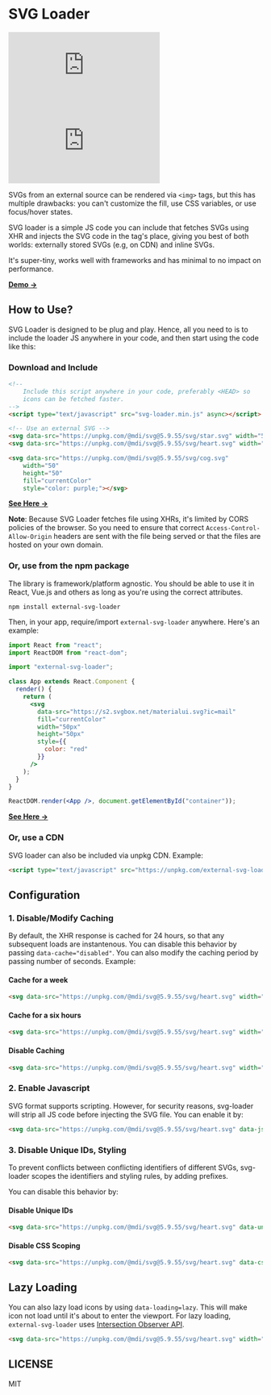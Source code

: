 # SVG Loader
![minified size](http://img.badgesize.io/shubhamjain/svg-loader/master/svg-loader.min.js?label=minified%20size&v=10) ![gzip size](http://img.badgesize.io/shubhamjain/svg-loader/master/svg-loader.min.js?compression=gzip&v=10)

SVGs from an external source can be rendered via `<img>` tags, but this has multiple drawbacks: you can't customize the fill, use CSS variables, or use focus/hover states.

SVG loader is a simple JS code you can include that fetches SVGs using XHR and injects the SVG code in the tag's place, giving you best of both worlds: externally stored SVGs (e.g, on CDN) and inline SVGs.

It's super-tiny, works well with frameworks and has minimal to no impact on performance.

[**Demo →**](https://codepen.io/shubhamjainco/pen/rNyBVmY)

## How to Use?
SVG Loader is designed to be plug and play. Hence, all you need to is to include the loader JS anywhere in your code, and then start using the code like this:

### Download and Include

```html
<!-- 
    Include this script anywhere in your code, preferably <HEAD> so
    icons can be fetched faster.
-->
<script type="text/javascript" src="svg-loader.min.js" async></script>

<!-- Use an external SVG -->
<svg data-src="https://unpkg.com/@mdi/svg@5.9.55/svg/star.svg" width="50" height="50" fill="red"></svg>
<svg data-src="https://unpkg.com/@mdi/svg@5.9.55/svg/heart.svg" width="50" height="50" fill="red"></svg>

<svg data-src="https://unpkg.com/@mdi/svg@5.9.55/svg/cog.svg"
    width="50"
    height="50"
    fill="currentColor"
    style="color: purple;"></svg>
```

[**See Here →**](https://codepen.io/shubhamjainco/pen/jOBEgPY)

**Note**: Because SVG Loader fetches file using XHRs, it's limited by CORS policies of the browser. 
So you need to ensure that correct `Access-Control-Allow-Origin` headers are sent with the file being served or that the files are hosted on your own domain. 


### Or, use from the npm package
The library is framework/platform agnostic. You should be able to use it in React, Vue.js and others
as long as you're using the correct attributes.


```
npm install external-svg-loader
```

Then, in your app, require/import `external-svg-loader` anywhere. Here's an example:

```jsx
import React from "react";
import ReactDOM from "react-dom";

import "external-svg-loader";

class App extends React.Component {
  render() {
    return (
      <svg
        data-src="https://s2.svgbox.net/materialui.svg?ic=mail"
        fill="currentColor"
        width="50px"
        height="50px"
        style={{
          color: "red"
        }}
      />
    );
  }
}

ReactDOM.render(<App />, document.getElementById("container"));
```

[**See Here →**](https://codesandbox.io/s/react-playground-forked-x7w1l?file=/index.js)

### Or, use a CDN
SVG loader can also be included via unpkg CDN. Example:

```html
<script type="text/javascript" src="https://unpkg.com/external-svg-loader@1.3.0/svg-loader.min.js" async></script>
```

## Configuration

### 1. Disable/Modify Caching
By default, the XHR response is cached for 24 hours, so that any subsequent loads are instantenous. You can disable this behavior by passing `data-cache="disabled"`. You can also modify
the caching period by passing number of seconds. Example:

#### Cache for a week
```html
<svg data-src="https://unpkg.com/@mdi/svg@5.9.55/svg/heart.svg" width="50" height="50" data-cache="604800"></svg>
```

#### Cache for a six hours
```html
<svg data-src="https://unpkg.com/@mdi/svg@5.9.55/svg/heart.svg" width="50" height="50" data-cache="21600"></svg>
```

#### Disable Caching
```html
<svg data-src="https://unpkg.com/@mdi/svg@5.9.55/svg/heart.svg" width="50" height="50" data-cache="disabled"></svg>
```

### 2. Enable Javascript
SVG format supports scripting. However, for security reasons, svg-loader will strip all JS code before injecting the SVG file.
You can enable it by: 

```html
<svg data-src="https://unpkg.com/@mdi/svg@5.9.55/svg/heart.svg" data-js="enabled" width="50" height="50" fill="red"></svg>
```

### 3. Disable Unique IDs, Styling
To prevent conflicts between conflicting identifiers of different SVGs, svg-loader scopes the identifiers and styling rules, 
by adding prefixes. 

You can disable this behavior by:

#### Disable Unique IDs

```html
<svg data-src="https://unpkg.com/@mdi/svg@5.9.55/svg/heart.svg" data-unique-ids="disabled" width="50" height="50" fill="red"></svg>
```

#### Disable CSS Scoping

```html
<svg data-src="https://unpkg.com/@mdi/svg@5.9.55/svg/heart.svg" data-css-scoping="disabled" width="50" height="50" fill="red"></svg>
```

## Lazy Loading
You can also lazy load icons by using `data-loading=lazy`. This will make icon not load until it's about to enter the viewport. For lazy loading, `external-svg-loader` uses [Intersection Observer API](https://developer.mozilla.org/en-US/docs/Web/API/Intersection_Observer_API).

```html
<svg data-src="https://unpkg.com/@mdi/svg@5.9.55/svg/heart.svg" width="50" height="50" data-loading="lazy"></svg>
```

## LICENSE
MIT
